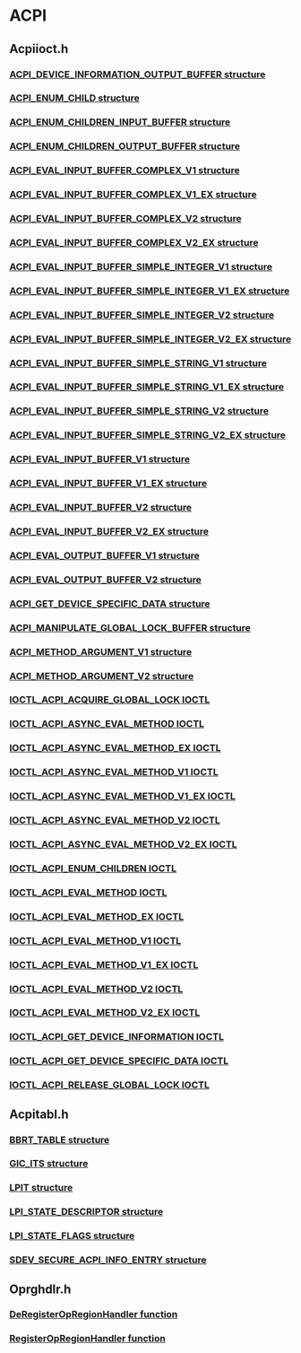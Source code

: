 # ACPI
## Acpiioct.h
### [ACPI_DEVICE_INFORMATION_OUTPUT_BUFFER structure](content\acpiioct\ns-acpiioct--acpi-device-information-output-buffer.md)
### [ACPI_ENUM_CHILD structure](content\acpiioct\ns-acpiioct--acpi-enum-child.md)
### [ACPI_ENUM_CHILDREN_INPUT_BUFFER structure](content\acpiioct\ns-acpiioct--acpi-enum-children-input-buffer.md)
### [ACPI_ENUM_CHILDREN_OUTPUT_BUFFER structure](content\acpiioct\ns-acpiioct--acpi-enum-children-output-buffer.md)
### [ACPI_EVAL_INPUT_BUFFER_COMPLEX_V1 structure](content\acpiioct\ns-acpiioct--acpi-eval-input-buffer-complex-v1.md)
### [ACPI_EVAL_INPUT_BUFFER_COMPLEX_V1_EX structure](content\acpiioct\ns-acpiioct--acpi-eval-input-buffer-complex-v1-ex.md)
### [ACPI_EVAL_INPUT_BUFFER_COMPLEX_V2 structure](content\acpiioct\ns-acpiioct--acpi-eval-input-buffer-complex-v2.md)
### [ACPI_EVAL_INPUT_BUFFER_COMPLEX_V2_EX structure](content\acpiioct\ns-acpiioct--acpi-eval-input-buffer-complex-v2-ex.md)
### [ACPI_EVAL_INPUT_BUFFER_SIMPLE_INTEGER_V1 structure](content\acpiioct\ns-acpiioct--acpi-eval-input-buffer-simple-integer-v1.md)
### [ACPI_EVAL_INPUT_BUFFER_SIMPLE_INTEGER_V1_EX structure](content\acpiioct\ns-acpiioct--acpi-eval-input-buffer-simple-integer-v1-ex.md)
### [ACPI_EVAL_INPUT_BUFFER_SIMPLE_INTEGER_V2 structure](content\acpiioct\ns-acpiioct--acpi-eval-input-buffer-simple-integer-v2.md)
### [ACPI_EVAL_INPUT_BUFFER_SIMPLE_INTEGER_V2_EX structure](content\acpiioct\ns-acpiioct--acpi-eval-input-buffer-simple-integer-v2-ex.md)
### [ACPI_EVAL_INPUT_BUFFER_SIMPLE_STRING_V1 structure](content\acpiioct\ns-acpiioct--acpi-eval-input-buffer-simple-string-v1.md)
### [ACPI_EVAL_INPUT_BUFFER_SIMPLE_STRING_V1_EX structure](content\acpiioct\ns-acpiioct--acpi-eval-input-buffer-simple-string-v1-ex.md)
### [ACPI_EVAL_INPUT_BUFFER_SIMPLE_STRING_V2 structure](content\acpiioct\ns-acpiioct--acpi-eval-input-buffer-simple-string-v2.md)
### [ACPI_EVAL_INPUT_BUFFER_SIMPLE_STRING_V2_EX structure](content\acpiioct\ns-acpiioct--acpi-eval-input-buffer-simple-string-v2-ex.md)
### [ACPI_EVAL_INPUT_BUFFER_V1 structure](content\acpiioct\ns-acpiioct--acpi-eval-input-buffer-v1.md)
### [ACPI_EVAL_INPUT_BUFFER_V1_EX structure](content\acpiioct\ns-acpiioct--acpi-eval-input-buffer-v1-ex.md)
### [ACPI_EVAL_INPUT_BUFFER_V2 structure](content\acpiioct\ns-acpiioct--acpi-eval-input-buffer-v2.md)
### [ACPI_EVAL_INPUT_BUFFER_V2_EX structure](content\acpiioct\ns-acpiioct--acpi-eval-input-buffer-v2-ex.md)
### [ACPI_EVAL_OUTPUT_BUFFER_V1 structure](content\acpiioct\ns-acpiioct--acpi-eval-output-buffer-v1.md)
### [ACPI_EVAL_OUTPUT_BUFFER_V2 structure](content\acpiioct\ns-acpiioct--acpi-eval-output-buffer-v2.md)
### [ACPI_GET_DEVICE_SPECIFIC_DATA structure](content\acpiioct\ns-acpiioct--acpi-get-device-specific-data.md)
### [ACPI_MANIPULATE_GLOBAL_LOCK_BUFFER structure](content\acpiioct\ns-acpiioct--acpi-manipulate-global-lock-buffer.md)
### [ACPI_METHOD_ARGUMENT_V1 structure](content\acpiioct\ns-acpiioct--acpi-method-argument-v1.md)
### [ACPI_METHOD_ARGUMENT_V2 structure](content\acpiioct\ns-acpiioct--acpi-method-argument-v2.md)
### [IOCTL_ACPI_ACQUIRE_GLOBAL_LOCK IOCTL](content\acpiioct\ni-acpiioct-ioctl-acpi-acquire-global-lock.md)
### [IOCTL_ACPI_ASYNC_EVAL_METHOD IOCTL](content\acpiioct\ni-acpiioct-ioctl-acpi-async-eval-method.md)
### [IOCTL_ACPI_ASYNC_EVAL_METHOD_EX IOCTL](content\acpiioct\ni-acpiioct-ioctl-acpi-async-eval-method-ex.md)
### [IOCTL_ACPI_ASYNC_EVAL_METHOD_V1 IOCTL](content\acpiioct\ni-acpiioct-ioctl-acpi-async-eval-method-v1.md)
### [IOCTL_ACPI_ASYNC_EVAL_METHOD_V1_EX IOCTL](content\acpiioct\ni-acpiioct-ioctl-acpi-async-eval-method-v1-ex.md)
### [IOCTL_ACPI_ASYNC_EVAL_METHOD_V2 IOCTL](content\acpiioct\ni-acpiioct-ioctl-acpi-async-eval-method-v2.md)
### [IOCTL_ACPI_ASYNC_EVAL_METHOD_V2_EX IOCTL](content\acpiioct\ni-acpiioct-ioctl-acpi-async-eval-method-v2-ex.md)
### [IOCTL_ACPI_ENUM_CHILDREN IOCTL](content\acpiioct\ni-acpiioct-ioctl-acpi-enum-children.md)
### [IOCTL_ACPI_EVAL_METHOD IOCTL](content\acpiioct\ni-acpiioct-ioctl-acpi-eval-method.md)
### [IOCTL_ACPI_EVAL_METHOD_EX IOCTL](content\acpiioct\ni-acpiioct-ioctl-acpi-eval-method-ex.md)
### [IOCTL_ACPI_EVAL_METHOD_V1 IOCTL](content\acpiioct\ni-acpiioct-ioctl-acpi-eval-method-v1.md)
### [IOCTL_ACPI_EVAL_METHOD_V1_EX IOCTL](content\acpiioct\ni-acpiioct-ioctl-acpi-eval-method-v1-ex.md)
### [IOCTL_ACPI_EVAL_METHOD_V2 IOCTL](content\acpiioct\ni-acpiioct-ioctl-acpi-eval-method-v2.md)
### [IOCTL_ACPI_EVAL_METHOD_V2_EX IOCTL](content\acpiioct\ni-acpiioct-ioctl-acpi-eval-method-v2-ex.md)
### [IOCTL_ACPI_GET_DEVICE_INFORMATION IOCTL](content\acpiioct\ni-acpiioct-ioctl-acpi-get-device-information.md)
### [IOCTL_ACPI_GET_DEVICE_SPECIFIC_DATA IOCTL](content\acpiioct\ni-acpiioct-ioctl-acpi-get-device-specific-data.md)
### [IOCTL_ACPI_RELEASE_GLOBAL_LOCK IOCTL](content\acpiioct\ni-acpiioct-ioctl-acpi-release-global-lock.md)
## Acpitabl.h
### [BBRT_TABLE structure](content\acpitabl\ns-acpitabl--bbrt-table.md)
### [GIC_ITS structure](content\acpitabl\ns-acpitabl--gic-its.md)
### [LPIT structure](content\acpitabl\ns-acpitabl--lpit.md)
### [LPI_STATE_DESCRIPTOR structure](content\acpitabl\ns-acpitabl--lpi-state-descriptor.md)
### [LPI_STATE_FLAGS structure](content\acpitabl\ns-acpitabl--lpi-state-flags.md)
### [SDEV_SECURE_ACPI_INFO_ENTRY structure](content\acpitabl\ns-acpitabl--sdev-secure-acpi-info-entry.md)
## Oprghdlr.h
### [DeRegisterOpRegionHandler function](content\oprghdlr\nf-oprghdlr-deregisteropregionhandler.md)
### [RegisterOpRegionHandler function](content\oprghdlr\nf-oprghdlr-registeropregionhandler.md)
